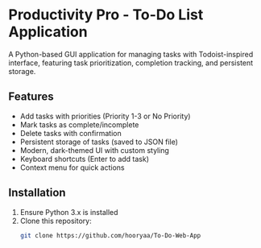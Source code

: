 # Productivity Pro - To-Do List Application

A Python-based GUI application for managing tasks with Todoist-inspired interface, featuring task prioritization, completion tracking, and persistent storage.

## Features

- Add tasks with priorities (Priority 1-3 or No Priority)
- Mark tasks as complete/incomplete
- Delete tasks with confirmation
- Persistent storage of tasks (saved to JSON file)
- Modern, dark-themed UI with custom styling
- Keyboard shortcuts (Enter to add task)
- Context menu for quick actions

## Installation

1. Ensure Python 3.x is installed
2. Clone this repository:
   ```bash
   git clone https://github.com/hooryaa/To-Do-Web-App